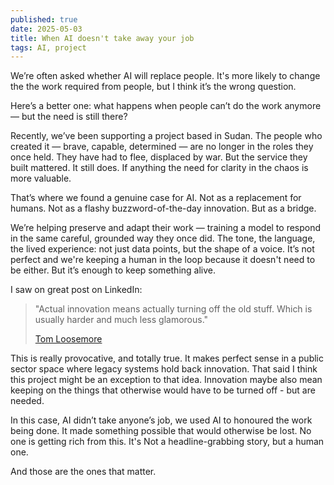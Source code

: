 ```yaml
---
published: true
date: 2025-05-03
title: When AI doesn't take away your job
tags: AI, project
---
```

We’re often asked whether AI will replace people. It's more likely to change the the work required from people, but I think it’s the wrong question.

Here’s a better one: what happens when people can’t do the work anymore — but the need is still there?

Recently, we’ve been supporting a project based in Sudan. The people who created it — brave, capable, determined — are no longer in the roles they once held. They have had to flee, displaced by war. But the service they built mattered. It still does. If anything the need for clarity in the chaos is more valuable.

That’s where we found a genuine case for AI. Not as a replacement for humans. Not as a flashy buzzword-of-the-day innovation. But as a bridge.

We’re helping preserve and adapt their work — training a model to respond in the same careful, grounded way they once did. The tone, the language, the lived experience: not just data points, but the shape of a voice. It’s not perfect and we're keeping a human in the loop because it doesn't need to be either. But it’s enough to keep something alive.

I saw on great post on LinkedIn:

> "Actual innovation means actually turning off the old stuff. Which is usually harder and much less glamorous."
> 
> [Tom Loosemore](https://www.linkedin.com/posts/tomloosemore_actual-innovation-means-actually-turning-activity-7322556626257825792-PPCw?utm_source=share&utm_medium=member_desktop&rcm=ACoAAAG5pEYB6ZTfBcW7_45Tn2RzKe91RLtrATU)

This is really provocative, and totally true. It makes perfect sense in a public sector space where legacy systems hold back innovation. That said I think this project might be an exception to that idea. Innovation maybe also mean keeping on the things that otherwise would have to be turned off - but are needed.

In this case, AI didn’t take anyone’s job, we used AI to honoured the work being done. It made something possible that would otherwise be lost. No one is getting rich from this. It's Not a headline-grabbing story, but a human one.

And those are the ones that matter.